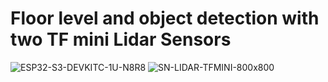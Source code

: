 # Floor level and object detection with two TF mini Lidar Sensors

![ESP32-S3-DEVKITC-1U-N8R8](https://github.com/Humphreydotbit-IoT/Forklift-LidarSensor-FloorlevelAndObjectDection/assets/164144789/f48ab1ba-2f3e-4ad8-9deb-7dab6c83d50a)
![SN-LIDAR-TFMINI-800x800](https://github.com/Humphreydotbit-IoT/Forklift-LidarSensor-FloorlevelAndObjectDection/assets/164144789/5619f96c-8c70-4c07-9329-5f16bfcca8d0)
